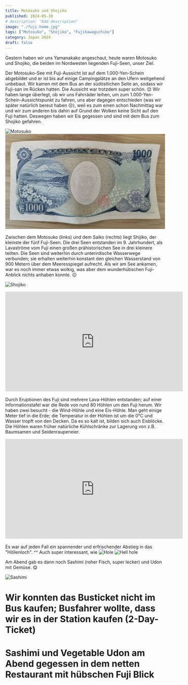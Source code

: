 ```yaml
---
title: Motosuko und Shojiko
published: 2024-05-30
# description: "Add description"
image: "./fuji-home.jpg"
tags: ["Motosuko", "Shojiko", "Fujikawaguchiko"]
category: Japan 2024
draft: false
---
```


Gestern haben wir uns Yamanakako angeschaut, heute waren Motosuko und Shojiko, die beiden im Nordwesten liegenden Fuji-Seen, unser Ziel.

Der Motosuko-See mit Fuji-Aussicht ist auf dem 1.000-Yen-Schein abgebildet und er ist bis auf einige Campingplätze an den Ufern weitgehend unbebaut. Wir kamen mit dem Bus an der südöstlichen Seite an, sodass wir Fuji-san im Rücken hatten. Die Aussicht war trotzdem super schön. 😌 Wir haben lange überlegt, ob wir uns Fahrräder leihen, um zum 1.000-Yen-Schein-Aussichtspunkt zu fahren, uns aber dagegen entschieden (was wir später natürlich bereut haben 😒), weil es zum einen schon Nachmittag war und wir zum anderen bis dahin auf Grund der Wolken keine Sicht auf den Fuji hatten. Deswegen haben wir Eis gegessen und sind mit dem Bus zum Shojiko gefahren. 

![Motosuko](./motosuko-with-text.jpg)
![1000-Yen-bill view](./yen.jpeg)

Zwischen dem Motosuko (links) und dem Saiko (rechts) liegt Shijiko, der kleinste der fünf Fuji-Seen. Die drei Seen entstanden im 9. Jahrhundert, als Lavaströme vom Fuji einen großen prähistorischen See in drei kleinere teilten. Die Seen sind weiterhin durch unterirdische Wasserwege verbunden; sie erhalten weiterhin konstant den gleichen Wasserstand von 900 Metern über dem Meeresspiegel aufrecht.
Als wir am See ankamen, war es noch immer etwas wolkig, was aber dem wunderhübschen Fuji-Anblick nichts anhaben konnte. 😉

![Shojiko](./shojiko.jpg)

<iframe width="560" height="315" src="https://www.youtube.com/embed/BG8buuGLn5A?si=-B1cW4VksvPZQOsl" title="YouTube video player" frameborder="0" allow="accelerometer; autoplay; clipboard-write; encrypted-media; gyroscope; picture-in-picture; web-share" referrerpolicy="strict-origin-when-cross-origin" allowfullscreen></iframe>

Durch Eruptionen des Fuji sind mehrere Lava-Höhlen entstanden; auf einer Informationstafel war die Rede von rund 80 Höhlen um den Fuji herum. Wir haben zwei besucht - die Wind-Höhle und eine Eis-Höhle. Man geht einige Meter tief in die Erde; die Temperatur in der Höhlen ist um die 0°C und Wasser tropft von den Decken. Da es so kalt ist, bilden sich auch Eisblöcke. Die Höhlen waren früher natürliche Kühlschränke zur Lagerung von z.B. Baumsamen und Seidenraupeneier.

<iframe width="560" height="315" src="https://www.youtube.com/embed/tkL3ZwAYyIE?si=J4POjy7tTAY3Bg_9" title="YouTube video player" frameborder="0" allow="accelerometer; autoplay; clipboard-write; encrypted-media; gyroscope; picture-in-picture; web-share" referrerpolicy="strict-origin-when-cross-origin" allowfullscreen></iframe>

Es war auf jeden Fall ein spannender und erfrischender Abstieg in das "Höllenloch". ^^ Auch super interessant, wie 
![Hole](./hole.jpg)
![Hell hole](./hell-hole.jpg)

Am Abend gab es dann noch Sashimi (roher Fisch, super lecker) und Udon mit Gemüse. 😋

![Sashimi](./sashimi.jpg)

# Wir konnten das Busticket nicht im Bus kaufen; Busfahrer wollte, dass wir es in der Station kaufen (2-Day-Ticket)
# Sashimi und Vegetable Udon am Abend gegessen in dem netten Restaurant mit hübschen Fuji Blick
